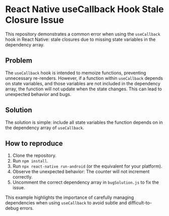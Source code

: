 # React Native useCallback Hook Stale Closure Issue

This repository demonstrates a common error when using the `useCallback` hook in React Native: stale closures due to missing state variables in the dependency array.

## Problem

The `useCallback` hook is intended to memoize functions, preventing unnecessary re-renders. However, if a function within `useCallback` depends on state variables, and those variables are not included in the dependency array, the function will not update when the state changes. This can lead to unexpected behavior and bugs.

## Solution

The solution is simple: include all state variables the function depends on in the dependency array of `useCallback`.

## How to reproduce

1. Clone the repository.
2. Run `npm install`.
3. Run `npx react-native run-android` (or the equivalent for your platform).
4. Observe the unexpected behavior: The counter will not increment correctly.
5. Uncomment the correct dependency array in `bugSolution.js` to fix the issue. 

This example highlights the importance of carefully managing dependencies when using `useCallback` to avoid subtle and difficult-to-debug errors.